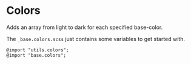 # Colors

Adds an array from light to dark for each specified base-color.

The `_base.colors.scss` just contains some variables to get started with.


    @import "utils.colors";
    @import "base.colors";

